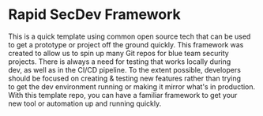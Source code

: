 # Rapid SecDev Framework

This is a quick template using common open source tech that can be used<br>
to get a prototype or project off the ground quickly. This framework was<br>
created to allow us to spin up many Git repos for blue team security<br>
projects. There is always a need for testing that works locally during<br>
dev, as well as in the CI/CD pipeline. To the extent possible, developers<br>
should be focused on creating & testing new features rather than trying<br>
to get the dev environment running or making it mirror what's in production.<br>
With this template repo, you can have a familiar framework to get your<br>
new tool or automation up and running quickly.

